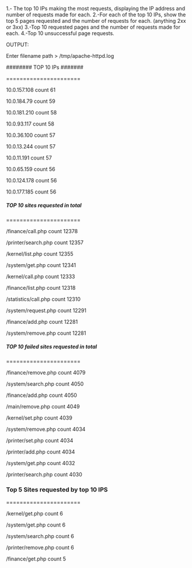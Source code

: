 1.- The top 10 IPs making the most requests, displaying the IP address and number of requests made for each.
2.-For each of the top 10 IPs, show the top 5 pages requested and the number of requests for each. (anything 2xx or 3xx)
3.-Top 10 requested pages and the number of requests made for each.
4.-Top 10 unsuccessful page requests.


OUTPUT:

Enter filename path > /tmp/apache-httpd.log


######## TOP 10 IPs #######

======================

  10.0.157.108    count 61

  10.0.184.79    count 59

  10.0.181.210    count 58

  10.0.93.117    count 58

  10.0.36.100    count 57

  10.0.13.244    count 57

  10.0.11.191    count 57

  10.0.65.159    count 56

  10.0.124.178    count 56

  10.0.177.185    count 56




##### TOP 10 sites requested in total ####

======================

  /finance/call.php    count 12378

  /printer/search.php    count 12357

  /kernel/list.php    count 12355

  /system/get.php    count 12341

  /kernel/call.php    count 12333

  /finance/list.php    count 12318

  /statistics/call.php    count 12310

  /system/request.php    count 12291

  /finance/add.php    count 12281

  /system/remove.php    count 12281




##### TOP 10 failed sites requested in total ####

======================

  /finance/remove.php    count 4079

  /system/search.php    count 4050

  /finance/add.php    count 4050

  /main/remove.php    count 4049

  /kernel/set.php    count 4039

  /system/remove.php    count 4034

  /printer/set.php    count 4034

  /printer/add.php    count 4034

  /system/get.php    count 4032

  /printer/search.php    count 4030




### Top 5 Sites requested by top 10 IPS ###

======================

  /kernel/get.php    count 6

  /system/get.php    count 6

  /system/search.php    count 6

  /printer/remove.php    count 6

  /finance/get.php    count 5


